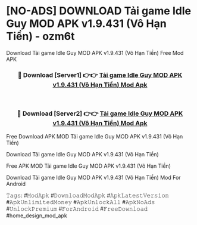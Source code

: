 # [NO-ADS] DOWNLOAD Tải game Idle Guy MOD APK v1.9.431 (Vô Hạn Tiền) - ozm6t
Download Tải game Idle Guy MOD APK v1.9.431 (Vô Hạn Tiền) Free Mod APK

<div align="center">
<h3>🔴 Download [Server1] 👉👉 <a href="https://apk-comot.site?title=Tải_game_Idle_Guy_MOD_APK_v1.9.431_(Vô_Hạn_Tiền)">Tải game Idle Guy MOD APK v1.9.431 (Vô Hạn Tiền) Mod Apk</a></h3><br>

<h3>🔴 Download [Server2] 👉👉 <a href="https://apk-comot.site?title=Tải_game_Idle_Guy_MOD_APK_v1.9.431_(Vô_Hạn_Tiền)">Tải game Idle Guy MOD APK v1.9.431 (Vô Hạn Tiền) Mod Apk</a></h3>
</div>


Free Download APK MOD Tải game Idle Guy MOD APK v1.9.431 (Vô Hạn Tiền)

Download Tải game Idle Guy MOD APK v1.9.431 (Vô Hạn Tiền) 

Free APK MOD Tải game Idle Guy MOD APK v1.9.431 (Vô Hạn Tiền) 

Download Tải game Idle Guy MOD APK v1.9.431 (Vô Hạn Tiền) Mod For Android

𝚃𝚊𝚐𝚜: #𝙼𝚘𝚍𝙰𝚙𝚔 #𝙳𝚘𝚠𝚗𝚕𝚘𝚊𝚍𝙼𝚘𝚍𝙰𝚙𝚔 #𝙰𝚙𝚔𝙻𝚊𝚝𝚎𝚜𝚝𝚅𝚎𝚛𝚜𝚒𝚘𝚗 #𝙰𝚙𝚔𝚄𝚗𝚕𝚒𝚖𝚒𝚝𝚎𝚍𝙼𝚘𝚗𝚎𝚢 #𝙰𝚙𝚔𝚄𝚗𝚕𝚘𝚌𝚔𝙰𝚕𝚕 #𝙰𝚙𝚔𝙽𝚘𝙰𝚍𝚜 #𝚄𝚗𝚕𝚘𝚌𝚔𝙿𝚛𝚎𝚖𝚒𝚞𝚖 #𝙵𝚘𝚛𝙰𝚗𝚍𝚛𝚘𝚒𝚍 #𝙵𝚛𝚎𝚎𝙳𝚘𝚠𝚗𝚕𝚘𝚊𝚍 #home_design_mod_apk